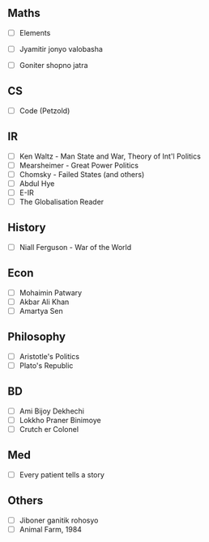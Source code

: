 ## Maths
- [ ] Elements
- [ ] Jyamitir jonyo valobasha
- [ ] Goniter shopno jatra


## CS
- [ ] Code (Petzold)

## IR
- [ ] Ken Waltz - Man State and War, Theory of Int'l Politics
- [ ] Mearsheimer - Great Power Politics
- [ ] Chomsky - Failed States (and others)
- [ ] Abdul Hye
- [ ] E-IR
- [ ] The Globalisation Reader

## History
- [ ] Niall Ferguson - War of the World

## Econ
- [ ] Mohaimin Patwary
- [ ] Akbar Ali Khan
- [ ] Amartya Sen

## Philosophy
- [ ] Aristotle's Politics
- [ ] Plato's Republic

## BD
- [ ] Ami Bijoy Dekhechi
- [ ] Lokkho Praner Binimoye
- [ ] Crutch er Colonel

## Med
- [ ] Every patient tells a story

## Others
- [ ] Jiboner ganitik rohosyo
- [ ] Animal Farm, 1984
